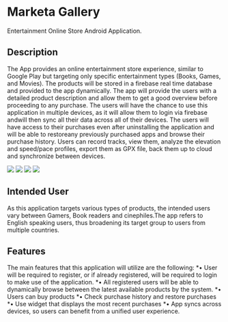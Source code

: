# Marketa Gallery
Entertainment Online Store Android Application.

## Description 
The App provides an online entertainment store experience, similar to Google Play but targeting only specific entertainment types (Books, Games, and Movies). The products will be stored in a firebase real time database and provided to the app dynamically. The app will provide the users with a detailed product description and allow them to get a good overview before proceeding to any purchase.
The users will have the chance to use this application in multiple devices, as it will allow them to login via firebase andwill then sync all their data across all of their devices.
The users will have access to their purchases even after uninstalling the application and will be able to restoreany previously purchased apps and browse their purchase history.
Users can record tracks, view them, analyze the elevation and speed/pace profiles, export them as GPX file, back them up to cloud and synchronize between devices.

<img src="https://i.imgur.com/XVUMDr3.png?1" > <img src="https://i.imgur.com/d8b6ocg.png?1" > <img src="https://i.imgur.com/VmAp9Xv.png?1" > <img src="https://i.imgur.com/xFb9KFZ.png?1" >

## Intended User
As this application targets various types of products, the intended users vary between Gamers, Book readers and cinephiles.The app refers to English speaking users, thus broadening its target group to users from multiple countries.

## Features

The main features that this application will utilize are the following:
*• User will be required to register, or if already registered, will be required to login to make use of the application.
*• All registered users will be able to dynamically browse between the latest available products by the system.
*• Users can buy products
*• Check purchase history and restore purchases
*• Use widget that displays the most recent purchases
*• App syncs across devices, so users can benefit from a unified user experience.
